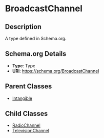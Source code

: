 # BroadcastChannel

## Description
A type defined in Schema.org.

## Schema.org Details
- **Type**: Type
- **URI**: https://schema.org/BroadcastChannel

## Parent Classes
- [Intangible](../Intangible.md)

## Child Classes
- [RadioChannel](RadioChannel/RadioChannel.md)
- [TelevisionChannel](TelevisionChannel/TelevisionChannel.md)

